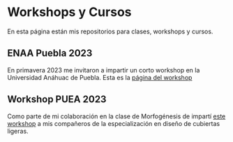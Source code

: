 # Workshops y Cursos 
En esta página están mis repositorios para clases, workshops y cursos.

## ENAA Puebla 2023 
En primavera 2023 me invitaron a impartir un corto workshop en la Universidad Anáhuac de Puebla. Esta es la [página del workshop](../ENAA.md)

## Workshop PUEA 2023 
Como parte de mi colaboración en la clase de Morfogénesis de impartí [este workshop](../PUEA2023.md) a mis compañeros de la especialización en diseño de cubiertas ligeras. 

